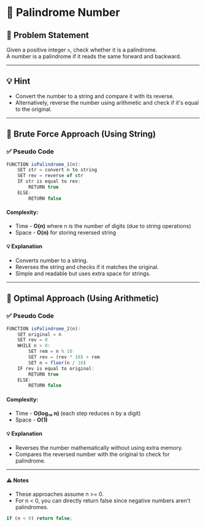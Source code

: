 # 🔁 Palindrome Number

## 🧩 Problem Statement
Given a positive integer `n`, check whether it is a palindrome.  
A number is a palindrome if it reads the same forward and backward.

---

## 💡 Hint
- Convert the number to a string and compare it with its reverse.  
- Alternatively, reverse the number using arithmetic and check if it's equal to the original.

---

## 🔁 Brute Force Approach (Using String)

### ✅ Pseudo Code
```js
FUNCTION isPalindrome_1(n):
    SET str = convert n to string
    SET rev = reverse of str
    IF str is equal to rev:
        RETURN true
    ELSE:
        RETURN false
```
#### Complexity:
- Time - **O(n)** where n is the number of digits (due to string operations)
- Space - **O(n)** for storing reversed string
#### 💡 Explanation
- Converts number to a string.
- Reverses the string and checks if it matches the original.
- Simple and readable but uses extra space for strings.

---

## 📐 Optimal Approach (Using Arithmetic)

### ✅ Pseudo Code
```js
FUNCTION isPalindrome_2(n):
    SET original = n
    SET rev = 0
    WHILE n > 0:
        SET rem = n % 10
        SET rev = (rev * 10) + rem
        SET n = floor(n / 10)
    IF rev is equal to original:
        RETURN true
    ELSE:
        RETURN false
```
#### Complexity:
- Time - **O(log₁₀ n)** (each step reduces n by a digit)
- Space - **O(1)**
#### 💡 Explanation
- Reverses the number mathematically without using extra memory.
- Compares the reversed number with the original to check for palindrome.

---

#### ⚠️ Notes
- These approaches assume n >= 0.
- For n < 0, you can directly return false since negative numbers aren't palindromes.
```js
if (n < 0) return false;
```